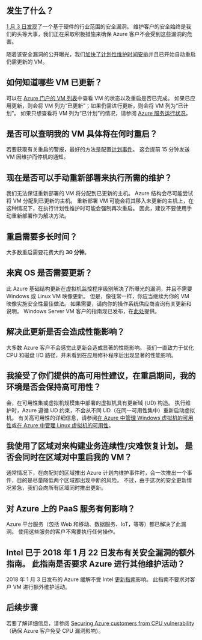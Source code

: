## <a name="what-is-happening"></a>发生了什么？

[1 月 3 日发现](https://googleprojectzero.blogspot.com/2018/01/reading-privileged-memory-with-side.html)了一个基于硬件的行业范围的安全漏洞。 维护客户的安全始终是我们的头等大事，我们正在采取积极措施来确保 Azure 客户不会受到这些漏洞的危害。

随着该安全漏洞的公开曝光，我们[加快了计划性维护时间安排](https://azure.microsoft.com/blog/securing-azure-customers-from-cpu-vulnerability/)并且已开始自动重启仍需更新的 VM。

## <a name="how-can-i-see-which-of-my-vms-are-already-updated"></a>如何知道哪些 VM 已更新？ 

可以在 [Azure 门户的 VM 列表](https://aka.ms/T08tdc)中查看 VM 的状态以及重启是否已完成。 如果已应用更新，则会将 VM 列为“已更新”；如果仍需进行更新，则会将 VM 列为“已计划”。 如果只想查看将 VM 列为“已计划”的情况，请参阅 [Azure 服务运行状况](https://portal.azure.cn/)。

## <a name="can-i-find-out-exactly-when-my-vms-will-be-rebooted"></a>是否可以查明我的 VM 具体将在何时重启？

若要获取有关重启的警报，最好的方法是配置[计划事件](/virtual-machines/windows/scheduled-events)。 这会提前 15 分钟发送 VM 因维护而停机的通知。

## <a name="can-i-manually-redeploy-now-to-perform-the-required-maintenance"></a>现在是否可以手动重新部署来执行所需的维护？ 

我们无法保证重新部署的 VM 将分配到已更新的主机。 Azure 结构会尽可能尝试将 VM 分配到已更新的主机。 重新部署 VM 可能会将其移入未更新的主机上，在这种情况下，在执行计划性维护时可能会强制再次重启。 因此，建议不要使用手动重新部署作为解决方法。

## <a name="how-long-will-the-reboot-take"></a>重启需要多长时间？ 

大多数重启需要花费大约 **30 分钟**。

## <a name="does-the-guest-os-need-to-be-updated"></a>来宾 OS 是否需要更新？ 

此 Azure 基础结构更新在虚拟机监控程序级别解决了所曝光的漏洞，并且不需要 Windows 或 Linux VM 映像更新。 但是，像往常一样，你应当继续为你的 VM 映像实施安全性最佳做法。 如果需要，请向你的操作系统供应商咨询有关更新和说明。 Windows Server VM 客户的指南现已发布，在[此处](../articles/virtual-machines/windows/mitigate-se.md)提供。

## <a name="will-there-be-a-performance-impact-as-a-result-of-resolving-this-update"></a>解决此更新是否会造成性能影响？

大多数 Azure 客户不会感觉此更新会造成显著的性能影响。 我们一直致力于优化 CPU 和磁盘 I/O 路径，并未看到在应用修补程序后出现显著的性能影响。 
<!-- Not Available on [Windows](/virtual-network/create-vm-accelerated-networking-powershell) -->
<!-- Not Available on [Linux](/virtual-network/create-vm-accelerated-networking-cli) -->

## <a name="i-follow-your-recommendations-for-high-availability-will-my-environment-remain-highly-available-during-the-reboot"></a>我接受了你们提供的高可用性建议，在重启期间，我的环境是否会保持高可用性？

会，在可用性集或虚拟机规模集中部署的虚拟机具有更新域 (UD) 构造。 执行维护时，Azure 遵循 UD 约束，不会从不同 UD（在同一可用性集中）重新启动虚拟机。 有关高可用性的详细信息，请参阅[在 Azure 中管理 Windows 虚拟机的可用性](/virtual-machines/windows/manage-availability)或[在 Azure 中管理 Linux 虚拟机的可用性](/virtual-machines/linux/manage-availability)。

## <a name="i-have-architected-my-business-continuitydisaster-recovery-plan-using-region-pairs-will-reboots-to-my-vms-occur-in-region-pairs-at-the-same-time"></a>我使用了区域对来构建业务连续性/灾难恢复计划。 是否会同时在区域对中重启我的 VM？

通常情况下，在向配对的区域推出 Azure 计划内维护事件时，会一次推出一个事件，目的是尽量降低两个区域都出现中断的风险。 不过，由于这次的安全更新情况紧急，我们会向所有区域同时推出更新。

## <a name="what-about-paas-services-on-azure"></a>对 Azure 上的 PaaS 服务有何影响？  

Azure 平台服务（包括 Web 和移动、数据服务、IoT，等等）都已解决了此漏洞。 使用这些服务的客户不需要执行任何操作。
<!-- Not Available on serverless feature -->

## <a name="intel-released-additional-guidance-on-january-22-2018-related-to-the-security-vulnerabilities--will-this-guidance-cause-any-additional-maintenance-activities-by-azure"></a>Intel 已于 2018 年 1 月 22 日发布有关安全漏洞的额外指南。  此指南是否要求 Azure 进行其他维护活动？  

2018 年 1 月 3 日发布的 Azure 缓解不受 Intel [更新指南](https://newsroom.intel.com/news/root-cause-of-reboot-issue-identified-updated-guidance-for-customers-and-partners/)影响。 此指南不要求对客户 VM 进行额外维护活动。

## <a name="next-steps"></a>后续步骤

若要了解详细信息，请参阅 [Securing Azure customers from CPU vulnerability](https://azure.microsoft.com/blog/securing-azure-customers-from-cpu-vulnerability/)（确保 Azure 客户免受 CPU 漏洞影响）。
<!--ms.date: 03/19/2018 -->